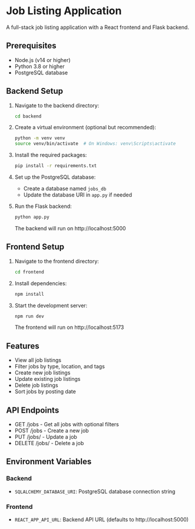 # Job Listing Application

A full-stack job listing application with a React frontend and Flask backend.

## Prerequisites

- Node.js (v14 or higher)
- Python 3.8 or higher
- PostgreSQL database

## Backend Setup

1. Navigate to the backend directory:
   ```bash
   cd backend
   ```

2. Create a virtual environment (optional but recommended):
   ```bash
   python -m venv venv
   source venv/bin/activate  # On Windows: venv\Scripts\activate
   ```

3. Install the required packages:
   ```bash
   pip install -r requirements.txt
   ```

4. Set up the PostgreSQL database:
   - Create a database named `jobs_db`
   - Update the database URI in `app.py` if needed

5. Run the Flask backend:
   ```bash
   python app.py
   ```
   The backend will run on http://localhost:5000

## Frontend Setup

1. Navigate to the frontend directory:
   ```bash
   cd frontend
   ```

2. Install dependencies:
   ```bash
   npm install
   ```

3. Start the development server:
   ```bash
   npm run dev
   ```
   The frontend will run on http://localhost:5173

## Features

- View all job listings
- Filter jobs by type, location, and tags
- Create new job listings
- Update existing job listings
- Delete job listings
- Sort jobs by posting date

## API Endpoints

- GET /jobs - Get all jobs with optional filters
- POST /jobs - Create a new job
- PUT /jobs/<id> - Update a job
- DELETE /jobs/<id> - Delete a job

## Environment Variables

### Backend
- `SQLALCHEMY_DATABASE_URI`: PostgreSQL database connection string

### Frontend
- `REACT_APP_API_URL`: Backend API URL (defaults to http://localhost:5000) 